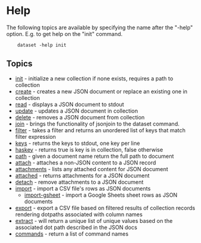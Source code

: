
# Help

The following topics are available by specifying the name after the "-help" option.
E.g. to get help on the "init" command.

```
    dataset -help init
```

## Topics

+ [init](init.html) - initialize a new collection if none exists, requires a path to collection
+ [create](create.html) - creates a new JSON document or replace an existing one in collection
+ [read](read.html) - displays a JSON document to stdout
+ [update](update.html) - updates a JSON document in collection
+ [delete](delete.html) - removes a JSON document from collection
+ [join](join.html) - brings the functionality of jsonjoin to the dataset command.
+ [filter](filter.html) - takes a filter and returns an unordered list of keys that match filter expression
+ [keys](keys.html) - returns the keys to stdout, one key per line
+ [haskey](haskeys.html) - returns true is key is in collection, false otherwise
+ [path](path.html) - given a document name return the full path to document
+ [attach](attach.html) - attaches a non-JSON content to a JSON record 
+ [attachments](attachments.html) - lists any attached content for JSON document
+ [attached](attached.html) - returns attachments for a JSON document 
+ [detach](detach.html) - remove attachments to a JSON document
+ [import](import.html) - import a CSV file's rows as JSON documents
    + [import-gsheet](import-gsheet.html) - import a Google Sheets sheet rows as JSON documents
+ [export](export.html) - export a CSV file based on filtered results of collection records rendering dotpaths associated with column names
+ [extract](extract.html) - will return a unique list of unique values based on the associated dot path described in the JSON docs
+ [commands](commands.html) - return a list of command names


